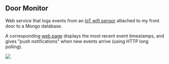 ## Door Monitor

Web service that logs events from an [IoT wifi sensor](http://supermechanical.com/twine/) attached to my front door to a Mongo database. 

A corresponding [web page](/../src/main/resources/door/index.html) displays the most recent event timestamps, and gives "push notifications" when new events arrive (using HTTP long polling).

![](http://randyb.org/door.png) 